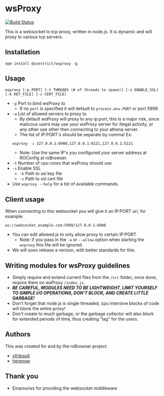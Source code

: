 wsProxy
=======
[![Build Status](https://travis-ci.org/use-strict/wsProxy.svg?branch=master)](https://travis-ci.org/use-strict/wsProxy)

This is a websocket to tcp proxy, written in node.js. It is dynamic and will proxy to various tcp servers.


Installation
----------
```
npm install @usestrict/wsproxy -g
```


Usage
----------

```
wsproxy [-p PORT] [-t THREADS (# of threads to spawn)] [-s ENABLE_SSL] [-k KEY_FILE] [-c CERT_FILE]
```
* `-p` Port to bind wsProxy to
	* If no `port` is specified it will default to `process.env.PORT` or port 5999.
* `-a` List of allowed servers to proxy to
	* By default wsProxy will proxy to any ip:port, this is a major risk, since malicous users may use your
	wsProxy server for illegal activity, or any other use other then connecting to your athena server.
	* The list of IP:PORT's should be separate by comma! Ex:
	```bash
	wsproxy -a 127.0.0.1:6900,127.0.0.1:6121,127.0.0.1:5121
	```
	* Note: Use the same IP's you configured your server address at ROConfig at roBrowser.
* `-t` Number of cpu cores that wsProxy should use
* `-s` Enable SSL
	* `-k` Path to ssl key file
	* `-c` Path to ssl cert file
* Use `wsproxy --help` for a list of available commands.


Client usage
----------
When connecting to this websocket you will give it an IP:PORT uri, for example:
```
ws://websocket.example.com:5999/127.0.0.1:6900
```
* You can edit allowed.js to only allow proxy to certain IP:PORT
	* Note: if you pass in the `-a` or `--allow` option when starting the `wsproxy` this file will be ignored.
* We will soon release a version, with better standards for this.


Writing modules for wsProxy guidelines
------------
* Simply require and extend current files from the `/src` folder, once done, require them on wsProxy `/index.js`.
* ***BE CAREFUL, MODULES NEED TO BE LIGHTWEIGHT, LIMIT YOURSELF TO SIMPLE I/O OPERATIONS, DON'T BLOCK, AND CREATE LITTLE GARBAGE!*** 
* Don't forget that node.js is single threaded, cpu intensive blocks of code will block the entire proxy!
* Don't create to much garbage, or the garbage collector will also block for extended periods of time, thus creating "lag" for the users.


Authors
---------
This was created for and by the roBrowser project.
- [vthibault](https://github.com/vthibault)
- [herenow](https://github.com/herenow)


Thank you
----------
- Einaros/ws for providing the websocket middleware
